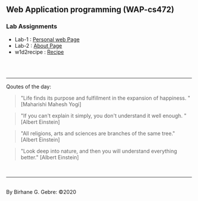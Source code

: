## Web Application programming (WAP-cs472)
### Lab Assignments

- Lab-1 : [Personal web Page](https://birhanegg.github.io/cs472/lab1/)
- Lab-2 : [About Page](https://birhanegg.github.io/cs472/lab2/about.html)
- w1d2recipe : [Recipe](https://birhanegg.github.io/cs472/w1d2recipe/index.html)



<br><br><hr> Qoutes of the day: 

> "Life finds its purpose and fulfillment in the expansion of happiness.  " [Maharishi Mahesh Yogi]

> "If you can't explain it simply, you don't understand it well enough. " [Albert Einstein]

> "All religions, arts and sciences are branches of the same tree." [Albert Einstein]

> "Look deep into nature, and then you will understand everything better." [Albert Einstein]



<br><hr><br>
By Birhane G. Gebre: &copy;2020